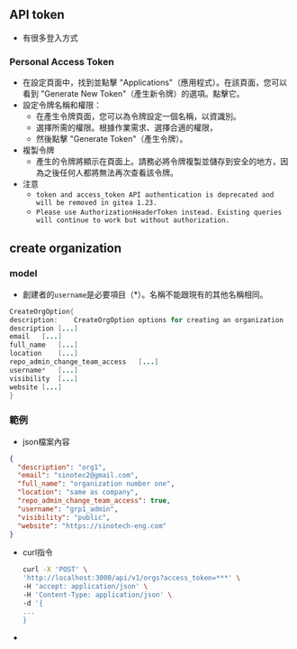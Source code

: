 
## API token

- 有很多登入方式

### Personal Access Token 

- 在設定頁面中，找到並點擊 "Applications"（應用程式）。在該頁面，您可以看到 "Generate New Token"（產生新令牌）的選項。點擊它。
- 設定令牌名稱和權限：
  - 在產生令牌頁面，您可以為令牌設定一個名稱，以資識別。
  - 選擇所需的權限。根據作業需求、選擇合適的權限，
  - 然後點擊 "Generate Token"（產生令牌）。
- 複製令牌
  - 產生的令牌將顯示在頁面上。請務必將令牌複製並儲存到安全的地方，因為之後任何人都將無法再次查看該令牌。
- 注意
  - `token and access_token API authentication is deprecated and will be removed in gitea 1.23.`
  - `Please use AuthorizationHeaderToken instead. Existing queries will continue to work but without authorization. `

## create organization

### model

- 創建者的`username`是必要項目（*）。名稱不能跟現有的其他名稱相同。

```java
CreateOrgOption{
description:	CreateOrgOption options for creating an organization
description	[...]
email	[...]
full_name	[...]
location	[...]
repo_admin_change_team_access	[...]
username*	[...]
visibility	[...]
website	[...]
}
```

### 範例

- json檔案內容 

```json
{
  "description": "org1",
  "email": "sinotec2@gmail.com",
  "full_name": "organization number one",
  "location": "same as company",
  "repo_admin_change_team_access": true,
  "username": "grp1_admin",
  "visibility": "public",
  "website": "https://sinotech-eng.com"
}
```

- curl指令
  ```bash
  curl -X 'POST' \
  'http://localhost:3000/api/v1/orgs?access_token=***' \
  -H 'accept: application/json' \
  -H 'Content-Type: application/json' \
  -d '{
  ...
  }
  ```
- 
